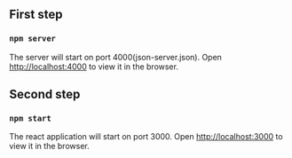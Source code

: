 ## First step
### `npm server`
The server will start on port 4000(json-server.json).
Open [http://localhost:4000](http://localhost:4000) to view it in the browser.

## Second step
### `npm start`

The react application will start on port 3000.
Open [http://localhost:3000](http://localhost:3000) to view it in the browser.